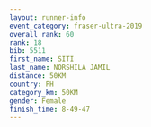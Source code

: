 ```yaml
---
layout: runner-info 
event_category: fraser-ultra-2019 
overall_rank: 60
rank: 18
bib: 5511
first_name: SITI
last_name: NORSHILA JAMIL
distance: 50KM
country: PH
category_km: 50KM
gender: Female
finish_time: 8-49-47
---
```

